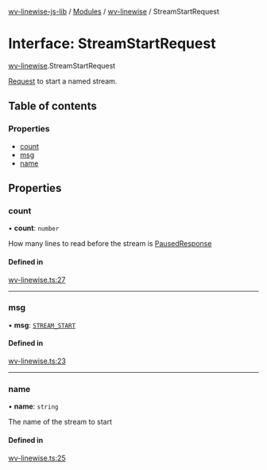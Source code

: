 [wv-linewise-js-lib](../README.md) / [Modules](../modules.md) / [wv-linewise](../modules/wv_linewise.md) / StreamStartRequest

# Interface: StreamStartRequest

[wv-linewise](../modules/wv_linewise.md).StreamStartRequest

[Request](../modules/wv_linewise.md#request) to start a named stream.

## Table of contents

### Properties

- [count](wv_linewise.StreamStartRequest.md#count)
- [msg](wv_linewise.StreamStartRequest.md#msg)
- [name](wv_linewise.StreamStartRequest.md#name)

## Properties

### count

• **count**: `number`

How many lines to read before the stream is [PausedResponse](wv_linewise.PausedResponse.md)

#### Defined in

[wv-linewise.ts:27](https://github.com/forbesmyester/wv-linewise/blob/2999a94/js-lib/src/wv-linewise.ts#L27)

___

### msg

• **msg**: [`STREAM_START`](../enums/wv_linewise.REQUEST_TYPE.md#stream_start)

#### Defined in

[wv-linewise.ts:23](https://github.com/forbesmyester/wv-linewise/blob/2999a94/js-lib/src/wv-linewise.ts#L23)

___

### name

• **name**: `string`

The name of the stream to start

#### Defined in

[wv-linewise.ts:25](https://github.com/forbesmyester/wv-linewise/blob/2999a94/js-lib/src/wv-linewise.ts#L25)
